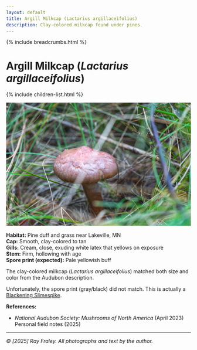 ```yaml
---
layout: default
title: Argill Milkcap (Lactarius argillaceifolius)
description: Clay-colored milkcap found under pines.
---
```


{% include breadcrumbs.html %}
# Argill Milkcap (*Lactarius argillaceifolius*)
{% include children-list.html %}


![Argill Milkcap](/gallery/fungi/mushrooms/assets/agrill-milkcap/E21A6290.jpg)

**Habitat:** Pine duff and grass near Lakeville, MN  
**Cap:** Smooth, clay-colored to tan  
**Gills:** Cream, close, exuding white latex that yellows on exposure  
**Stem:** Firm, hollowing with age  
**Spore print (expected):** Pale yellowish buff  

The clay-colored milkcap (*Lactarius argillaceifolius*) matched both size and color from the Audubon description.  

Unfortunately, the spore print (gray/black) did not match. This is actually a [Blackening Slimespike](/gallery/fungi/mushrooms/blackening-slimespike/).


**References:**  
- *National Audubon Society: Mushrooms of North America* (April 2023) 
Personal field notes (2025)
---

*© [2025] Ray Fraley. All photographs and text by the author.*
